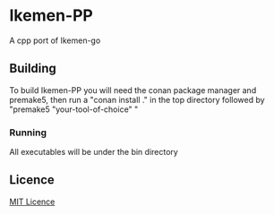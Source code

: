 # Ikemen-PP

A cpp port of Ikemen-go

## Building

To build Ikemen-PP you will need the conan package manager and premake5,
then run a "conan install ." in the top directory followed by "premake5 "your-tool-of-choice" "

### Running

All executables will be under the bin directory

## Licence

[MIT Licence](LICENSE.txt)
